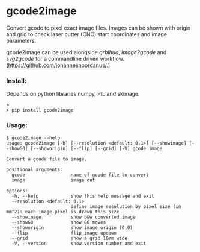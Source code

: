 # gcode2image

Convert gcode to pixel exact image files.
Images can be shown with origin and grid to check laser cutter (CNC) start coordinates and image parameters.

gcode2image can be used alongside *grblhud*, *image2gcode* and *svg2gcode* for a commandline driven workflow. (https://github.com/johannesnoordanus/.)

### Install:
Depends on python libraries numpy, PIL and skimage.
```
> 
> pip install gcode2image
```
### Usage:
```
$ gcode2image --help
usage: gcode2image [-h] [--resolution <default: 0.1>] [--showimage] [--showG0] [--showorigin] [--flip] [--grid] [-V] gcode image

Convert a gcode file to image.

positional arguments:
  gcode                 name of gcode file to convert
  image                 image out

options:
  -h, --help            show this help message and exit
  --resolution <default: 0.1>
                        define image resolution by pixel size (in mm^2): each image pixel is drawn this size
  --showimage           show b&w converted image
  --showG0              show G0 moves
  --showorigin          show image origin (0,0)
  --flip                flip image updown
  --grid                show a grid 10mm wide
  -V, --version         show version number and exit
```
